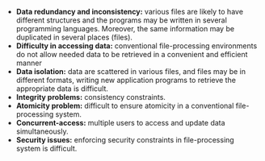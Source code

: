 - **Data redundancy and inconsistency:** various files are likely to have different structures and the programs may be written in several programming languages. Moreover, the same information may be duplicated in several places (files).
- **Difficulty in accessing data:** conventional file-processing environments do not allow needed data to be retrieved in a convenient and efficient manner
- **Data isolation:** data are scattered in various files, and files may be in different formats, writing new application programs to retrieve the appropriate data is difficult.
- **Integrity problems:** consistency constraints.
- **Atomicity problem:** difficult to ensure atomicity in a conventional file-processing system.
- **Concurrent-access:** multiple users to access and update data simultaneously.
- **Security issues:** enforcing security constraints in file-processing system is difficult.
